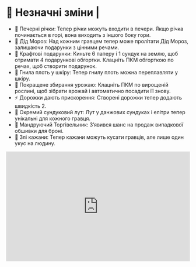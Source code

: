 # 🔰 Незначні зміни |

- 🌊 Печерні річки: Тепер річки можуть входити в печери. Якщо річка починається в горі, вона виходить з іншого боку гори.
- 🎅 Дід Мороз: Над кожним гравцем тепер може пролітати Дід Мороз, залишаючи подарунки з цінними речами.
- 🎁 Крафтові подарунки: Киньте 6 паперу і 1 сундук на землю, щоб отримати 4 подарункові обгортки. Клацніть ПКМ обгорткою по речах, щоб створити подарунок.
- 🧴 Гнила плоть у шкіру: Тепер гнилу плоть можна переплавляти у шкіру.
- 🌾 Покращене збирання урожаю: Клацніть ПКМ по вирощеній рослині, щоб зібрати врожай і автоматично посадити її знову.
- ⚡️ Дорожки дають прискорення: Створені дорожки тепер додають швидкість 2.
- 🎒 Окремий сундуковий лут: Лут у данжових сундуках і елітри тепер унікальні для кожного гравця.
- 🛒 Мандруючий Торгівельник: Зʼявився шанс на продаж випадкової обшивки для броні.
- 🦇 Злі кажани: Тепер кажани можуть кусати гравців, але лише один укус на людину.

<div style="max-width: 540px; margin: 0 auto;"><iframe width="100%" height="300px" src="https://www.youtube.com/embed/DVzqb0qLwMg?si=iN3rJfgQzHoIeCDb" title="YouTube video player" frameborder="0" allow="accelerometer; autoplay; clipboard-write; encrypted-media; gyroscope; picture-in-picture; web-share" referrerpolicy="strict-origin-when-cross-origin" allowfullscreen></iframe></div>
